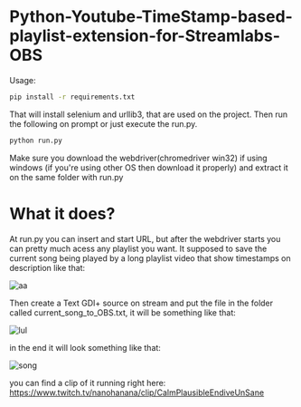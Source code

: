 # Python-Youtube-TimeStamp-based-playlist-extension-for-Streamlabs-OBS
Usage:
```bash
pip install -r requirements.txt
```
That will install selenium and urllib3, that are used on the project.
Then run the following on prompt or just execute the run.py.
```bash
python run.py
```
Make sure you download the webdriver(chromedriver win32) if using windows (if you're using other OS then download it properly) and extract it on the same folder with run.py

# What it does?
At run.py you can insert and start URL, but after the webdriver starts you can pretty much acess any playlist you want.
It supposed to save the current song being played by a long playlist video that show timestamps on description like that:

![aa](https://user-images.githubusercontent.com/56324869/97098775-a6bc6200-165f-11eb-876c-3bf478424745.png)

Then create a Text GDI+ source on stream and put the file in the folder called current_song_to_OBS.txt, it will be something like that:

![lul](https://user-images.githubusercontent.com/56324869/97098809-129eca80-1660-11eb-9a99-97338011c6f7.png)

in the end it will look something like that:

![song](https://user-images.githubusercontent.com/56324869/97098846-89d45e80-1660-11eb-88ca-a48a82d417ec.png)

you can find a clip of it running right here:
https://www.twitch.tv/nanohanana/clip/CalmPlausibleEndiveUnSane
